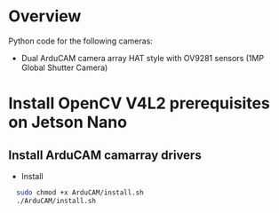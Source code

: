 # Overview

Python code for the following cameras:

- Dual ArduCAM camera array HAT style with OV9281 sensors (1MP Global Shutter Camera)

# Install OpenCV V4L2 prerequisites on Jetson Nano
## Install ArduCAM camarray drivers
- Install  
```Bash
  sudo chmod +x ArduCAM/install.sh
  ./ArduCAM/install.sh
```

